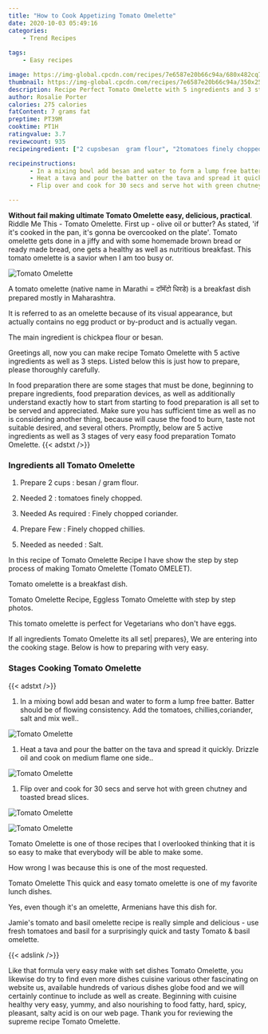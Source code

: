 ```yaml
---
title: "How to Cook Appetizing Tomato Omelette"
date: 2020-10-03 05:49:16
categories:
    - Trend Recipes
    
tags:
    - Easy recipes

image: https://img-global.cpcdn.com/recipes/7e6587e20b66c94a/680x482cq70/tomato-omelette-recipe-main-photo.jpg
thumbnail: https://img-global.cpcdn.com/recipes/7e6587e20b66c94a/350x250cq70/tomato-omelette-recipe-main-photo.jpg
description: Recipe Perfect Tomato Omelette with 5 ingredients and 3 stages of easy cooking.
author: Rosalie Porter
calories: 275 calories
fatContent: 7 grams fat
preptime: PT39M
cooktime: PT1H
ratingvalue: 3.7
reviewcount: 935
recipeingredient: ["2 cupsbesan  gram flour", "2tomatoes finely chopped", "As requiredFinely chopped coriander", "FewFinely chopped chillies", "as neededSalt"]

recipeinstructions: 
      - In a mixing bowl add besan and water to form a lump free batter Batter should be of flowing consistency Add the tomatoes chilliescoriander salt and mix well 
      - Heat a tava and pour the batter on the tava and spread it quickly Drizzle oil and cook on medium flame one side 
      - Flip over and cook for 30 secs and serve hot with green chutney and toasted bread slices

---
```




**Without fail making ultimate Tomato Omelette easy, delicious, practical**. Riddle Me This - Tomato Omelette. First up - olive oil or butter? As stated, &#39;if it&#39;s cooked in the pan, it&#39;s gonna be overcooked on the plate&#39;. Tomato omelette gets done in a jiffy and with some homemade brown bread or ready made bread, one gets a healthy as well as nutritious breakfast. This tomato omelette is a savior when I am too busy or.


![Tomato Omelette](https://img-global.cpcdn.com/recipes/7e6587e20b66c94a/680x482cq70/tomato-omelette-recipe-main-photo.jpg "Tomato Omelette")



A tomato omelette (native name in Marathi = टॉमॅटो धिरडे) is a breakfast dish prepared mostly in Maharashtra.

It is referred to as an omelette because of its visual appearance, but actually contains no egg product or by-product and is actually vegan.

The main ingredient is chickpea flour or besan.


Greetings all, now you can make recipe Tomato Omelette with 5 active ingredients as well as 3 steps. Listed below this is just how to prepare, please thoroughly carefully.

In food preparation there are some stages that must be done, beginning to prepare ingredients, food preparation devices, as well as additionally understand exactly how to start from starting to food preparation is all set to be served and appreciated. Make sure you has sufficient time as well as no is considering another thing, because will cause the food to burn, taste not suitable desired, and several others. Promptly, below are 5 active ingredients as well as 3 stages of very easy food preparation Tomato Omelette.
{{< adstxt />}}

### Ingredients all Tomato Omelette


1. Prepare 2 cups : besan / gram flour.

1. Needed 2 : tomatoes finely chopped.

1. Needed As required : Finely chopped coriander.

1. Prepare Few : Finely chopped chillies.

1. Needed as needed : Salt.


In this recipe of Tomato Omelette Recipe I have show the step by step process of making Tomato Omelette (Tomato OMELET).

Tomato omelette is a breakfast dish.

Tomato Omelette Recipe, Eggless Tomato Omelette with step by step photos.

This tomato omelette is perfect for Vegetarians who don&#39;t have eggs.


If all ingredients Tomato Omelette its all set| prepares}, We are entering into the cooking stage. Below is how to preparing with very easy.

### Stages Cooking Tomato Omelette

{{< adstxt />}}


1. In a mixing bowl add besan and water to form a lump free batter. Batter should be of flowing consistency. Add the tomatoes, chillies,coriander, salt and mix well..



![Tomato Omelette](https://img-global.cpcdn.com/steps/f68d28754a359094/160x128cq70/tomato-omelette-recipe-step-1-photo.jpg" "Tomato Omelette")



1. Heat a tava and pour the batter on the tava and spread it quickly. Drizzle oil and cook on medium flame one side..



![Tomato Omelette](https://img-global.cpcdn.com/steps/06078f526abf5802/160x128cq70/tomato-omelette-recipe-step-2-photo.jpg" "Tomato Omelette")



1. Flip over and cook for 30 secs and serve hot with green chutney and toasted bread slices.



![Tomato Omelette](https://img-global.cpcdn.com/steps/e6cbef7841d2de3d/160x128cq70/tomato-omelette-recipe-step-3-photo.jpg" "Tomato Omelette")

![Tomato Omelette](https://img-global.cpcdn.com/steps/b7e93c37029413ed/160x128cq70/tomato-omelette-recipe-step-3-photo.jpg" "Tomato Omelette")




Tomato Omelette is one of those recipes that I overlooked thinking that it is so easy to make that everybody will be able to make some.

How wrong I was because this is one of the most requested.

Tomato Omelette This quick and easy tomato omelette is one of my favorite lunch dishes.

Yes, even though it&#39;s an omelette, Armenians have this dish for.

Jamie&#39;s tomato and basil omelette recipe is really simple and delicious - use fresh tomatoes and basil for a surprisingly quick and tasty Tomato &amp; basil omelette.


{{< adslink />}}

Like that formula very easy make with set dishes Tomato Omelette, you likewise do try to find even more dishes cuisine various other fascinating on website us, available hundreds of various dishes globe food and we will certainly continue to include as well as create. Beginning with cuisine healthy very easy, yummy, and also nourishing to food fatty, hard, spicy, pleasant, salty acid is on our web page. Thank you for reviewing the supreme recipe Tomato Omelette.
